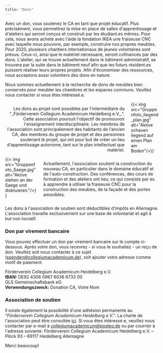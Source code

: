 ```yaml
---
title: "Dons"
---
```


Avec un don, vous soutenez le CA en tant que projet éducatif. Plus précisément, vous permettrez la mise en place de salles d'apprentissage et d‘ateliers qui seront conçus et construit par les étudiant.es mêmes. Pour cela, nous avons acheté avec l‘aide la fondation IKEA une fraiseuse CNC avec laquelle nous pouvons, par exemple, construire nos propres meubles. Pour 2020, plusieurs chantiers internationaux de jeunes volontaires sont prévus. Ceux-ci, ainsi que le matériel nécessaire, seront cofinancés par des dons. L‘atelier, qui se trouve actuellement dans le bâtiment administratif, se trouvera par la suite dans le bâtiment neuf afin que les futurs résident.es puissent réaliser leurs propres projets. Afin d'économiser des ressources, nous acceptons aussi volontiers des dons en nature.

Nous sommes actuellement à la recherche de dons de meubles bien conservés pour meubler les chambres et les espaces communs. Veuillez nous contacter si vous êtes intéressé.e.

<div class="columns">
  <div class="column">
    <p style="text-align:right">
    Les dons au projet sont possibles par l'intermédiaire du "_Förderverein Collegium Academicum Heidelberg e.V._". Cette association poursuit l'objectif de promouvoir l'enseignement interdisciplinaire. Les membres de l'association sont principalement des habitants de l‘ancien CA, des membres du groupe de projet et des personnes soutenant le projet, qui ont pour but de créer un lieu d‘apprentissage autonome, tant sur le plan intellectuel que matériel.
    </p>
  </div>
  <div class="column">
    {{< img src="Gruppenfoto_liegend_plan.jpg" alt="Aktive schauen liegend auf einen Plan am Boden"/>}}
  </div>
</div>

<div class="columns">
  <div class="column">
  {{< img src="Gruppenfoto_Saege.jpg" alt="Aktive stehen an der Saege und disktuieren."/>}}
  </div>

  <div class="column">
    <p style="text-align:left">
    Actuellement, l'association soutient la construction du nouveau CA, en particulier dans le domaine éducatif et de l'auto-construction. Des conférences, des cours de formation et des ateliers ont lieu; ce qui consiste par ex. à apprendre à utiliser la fraiseuse CNC pour la construction des meubles, de la façade et des portes amovibles.
    </p>
  </div>
</div>



Les dons à l'association de soutien sont déductibles d‘impôts en Allemagne. L'association travaille exclusivement sur une base de volontariat et agit à but non lucratif.


### Don par virement bancaire
Vous pouvez effectuer un don par virement bancaire sur le compte ci-dessous. Après votre don, vous recevrez - si vous le souhaitez - un reçu de don. Veuillez soit nous contacter à ce sujet (<a href="mailto:spenden@collegiumacademicum.de">spenden@collegiumacademicum.de</a>),
soit ajouter votre adresse comme motif de paiement.


<div class="notification is-primary">
  Förderverein Collegium Academicum Heidelberg e.V.<br>
  <b>IBAN:</b> DE92 4306 0967 6036 6733 00<br>
  GLS Gemeinschaftsbank eG<br>
  <b>Verwendungszweck:</b> Donation CA, Votre Nom
</div>


### Association de soutien
Il existe également la possibilité d'une adhésion permanente au "_Förderverein Collegium Academicum Heidelberg e.V._". La charte de l'association peut être consultée [ici](/docs/satzung_foerderverein.pdf). Si vous êtes intéressé.e, veuillez nous contacter par e-mail à
[collegiumacademicum@posteo.de](mailto:collegiumacademicum@posteo.de) ou par courrier à l'adresse suivante: Förderverein Collegium Academicum Heidelberg e.V. – Plöck 93 –
69117 Heidelberg
Allemagne

Merci beaucoup!
